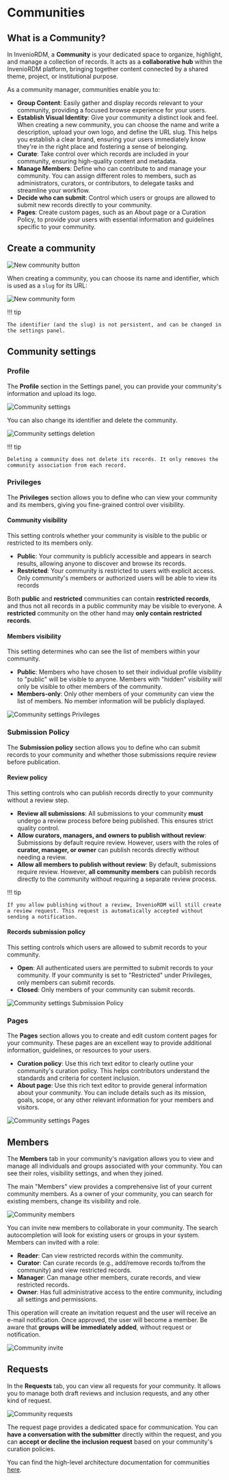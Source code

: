 # Communities

## What is a Community?

In InvenioRDM, a **Community** is your dedicated space to organize, highlight, and manage a collection of records. It acts as a **collaborative hub** within the InvenioRDM platform, bringing together content connected by a shared theme, project, or institutional purpose.

As a community manager, communities enable you to:

- **Group Content**: Easily gather and display records relevant to your community, providing a focused browse experience for your users.
- **Establish Visual Identity**: Give your community a distinct look and feel. When creating a new community, you can choose the name and write a description, upload your own logo, and define the URL slug. This helps you establish a clear brand, ensuring your users immediately know they're in the right place and fostering a sense of belonging.
- **Curate**: Take control over which records are included in your community, ensuring high-quality content and metadata.
- **Manage Members**: Define who can contribute to and manage your community. You can assign different roles to members, such as administrators, curators, or contributors, to delegate tasks and streamline your workflow.
- **Decide who can submit**: Control which users or groups are allowed to submit new records directly to your community.
- **Pages**: Create custom pages, such as an About page or a Curation Policy, to provide your users with essential information and guidelines specific to your community.

## Create a community

![New community button](imgs/communities/new-community-btn.jpg)

When creating a community, you can choose its name and identifier, which is used as a `slug` for its URL:

![New community form](imgs/communities/new-community-form.jpg)

!!! tip

    The identifier (and the slug) is not persistent, and can be changed in the settings panel.

## Community settings

### Profile

The **Profile** section in the Settings panel, you can provide your community's information and upload its logo.

![Community settings](imgs/communities/community-settings.jpg)

You can also change its identifier and delete the community.

![Community settings deletion](imgs/communities/community-deletion.jpg)

!!! tip

    Deleting a community does not delete its records. It only removes the community association from each record.

### Privileges

The **Privileges** section allows you to define who can view your community and its members, giving you fine-grained control over visibility.

#### Community visibility

This setting controls whether your community is visible to the public or restricted to its members only.

- **Public**: Your community is publicly accessible and appears in search results, allowing anyone to discover and browse its records.
- **Restricted**: Your community is restricted to users with explicit access. Only community's members or authorized users will be able to view its records

Both **public** and **restricted** communities can contain **restricted records**, and thus
not all records in a public community may be visible to everyone. A **restricted**
community on the other hand may **only contain restricted records**.

#### Members visibility

This setting determines who can see the list of members within your community.

- **Public**: Members who have chosen to set their individual profile visibility to "public" will be visible to anyone. Members with "hidden" visibility will only be visible to other members of the community.
- **Members-only**: Only other members of your community can view the list of members. No member information will be publicly displayed.

![Community settings Privileges](imgs/communities/community-settings-privileges.jpg)

### Submission Policy

The **Submission policy** section allows you to define who can submit records to your community and whether those submissions require review before publication.

#### Review policy

This setting controls who can publish records directly to your community without a review step.

- **Review all submissions**: All submissions to your community **must** undergo a review process before being published. This ensures strict quality control.
- **Allow curators, managers, and owners to publish without review**: Submissions by default require review. However, users with the roles of **curator, manager, or owner** can publish records directly without needing a review.
- **Allow all members to publish without review**: By default, submissions require review. However, **all community members** can publish records directly to the community without requiring a separate review process.

!!! tip

    If you allow publishing without a review, InvenioRDM will still create a review request. This request is automatically accepted without sending a notification.

#### Records submission policy

This setting controls which users are allowed to submit records to your community.

- **Open**: All authenticated users are permitted to submit records to your community. If your community is set to "Restricted" under Privileges, only members can submit records.
- **Closed**: Only members of your community can submit records.

![Community settings Submission Policy](imgs/communities/community-settings-submission-policy.jpg)

### Pages

The **Pages** section allows you to create and edit custom content pages for your community. These pages are an excellent way to provide additional information, guidelines, or resources to your users.

- **Curation policy**: Use this rich text editor to clearly outline your community's curation policy. This helps contributors understand the standards and criteria for content inclusion.
- **About page**: Use this rich text editor to provide general information about your community. You can include details such as its mission, goals, scope, or any other relevant information for your members and visitors.

![Community settings Pages](imgs/communities/community-settings-pages.jpg)

## Members

The **Members** tab in your community's navigation allows you to view and manage all individuals and groups associated with your community. You can see their roles, visibility settings, and when they joined.

The main "Members" view provides a comprehensive list of your current community members. As a owner of your community, you can search for existing members, change its visibility and role.

![Community members](imgs/communities/community-members.jpg)

You can invite new members to collaborate in your community. The search autocompletion will look for existing users or groups in your system. Members can invited with a role:

- **Reader**: Can view restricted records within the community.
- **Curator**: Can curate records (e.g., add/remove records to/from the community) and view restricted records.
- **Manager**: Can manage other members, curate records, and view restricted records.
- **Owner**: Has full administrative access to the entire community, including all settings and permissions.

This operation will create an invitation request and the user will receive an e-mail notification. Once approved, the user will become a member. Be aware that **groups will be immediately added**, without request or notification.

![Community invite](imgs/communities/community-invite.jpg)

## Requests

In the **Requests** tab, you can view all requests for your community. It allows you to manage both draft reviews and inclusion requests, and any other kind of request.

![Community requests](imgs/communities/community-requests.jpg)

The request page provides a dedicated space for communication. You can **have a conversation with the submitter** directly within the request, and you can **accept or decline the inclusion request** based on your community's curation policies.

You can find the high-level architecture documentation for communities [here](../maintenance/architecture/communities.md).
